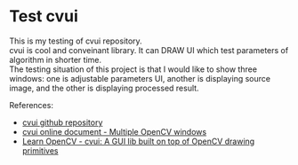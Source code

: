 # Test cvui
<p>
This is my testing of cvui repository.</br>
cvui is cool and conveinant library. It can DRAW UI which test parameters of algorithm in shorter time.</br>
The testing situation of this project is that I would like to show three windows: one is adjustable parameters UI, another is displaying source image, and the other is displaying processed result.
</p>

References:
* [cvui github repository](https://github.com/Dovyski/cvui)
* [cvui online document - Multiple OpenCV windows](https://dovyski.github.io/cvui/advanced-multiple-windows/)
* [Learn OpenCV - cvui: A GUI lib built on top of OpenCV drawing primitives](https://learnopencv.com/cvui-gui-lib-built-on-top-of-opencv-drawing-primitives/)